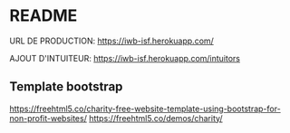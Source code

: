 # README

URL DE PRODUCTION: https://iwb-isf.herokuapp.com/   

AJOUT D'INTUITEUR: https://iwb-isf.herokuapp.com/intuitors



## Template bootstrap

https://freehtml5.co/charity-free-website-template-using-bootstrap-for-non-profit-websites/
https://freehtml5.co/demos/charity/
